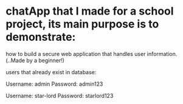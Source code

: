# chatApp that I made for a school project, its main purpose is to demonstrate: 
how to build a secure web application that handles user information.
(..Made by a beginner!)

users that already exist in database:

Username: admin
Password: admin123

Username: star-lord
Password: starlord123
